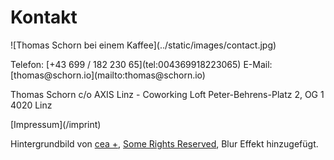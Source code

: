 # Kontakt

<p class="panorama-image">
  ![Thomas Schorn bei einem Kaffee](../static/images/contact.jpg)
</p>

<p class="center">
  Telefon: [+43 699 / 182 230 65](tel:004369918223065)  
  E-Mail: [thomas@schorn.io](mailto:thomas@schorn.io)
</p>

<p class="center">
  Thomas Schorn  
  c/o AXIS Linz - Coworking Loft  
  Peter-Behrens-Platz 2, OG 1  
  4020 Linz
</p>

<p class="center">
  [Impressum](/imprint)  
</p>

Hintergrundbild von [cea +](https://www.flickr.com/photos/centralasian/3889394828), [Some Rights Reserved](!https://creativecommons.org/licenses/by/2.0/), Blur Effekt hinzugefügt.
